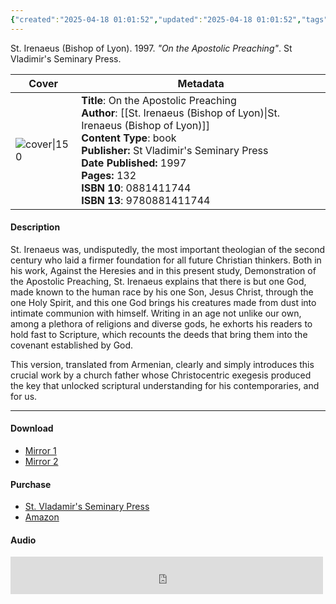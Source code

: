 ```yaml
---
{"created":"2025-04-18 01:01:52","updated":"2025-04-18 01:01:52","tags":["patristics","theology","dogmatics"],"dg-publish":true,"dg-hide":true,"permalink":"/01-library/patristics/on-the-apostolic-preaching-saint-irenaeus/","hide":true,"dgPassFrontmatter":true,"noteIcon":""}
---
```


St. Irenaeus (Bishop of Lyon). 1997. *"On the Apostolic Preaching"*. St Vladimir's Seminary Press.

| Cover                                                                                                                       | Metadata                                                                  
| --------------------------------------------------------------------------------------------------------------------------- |  --- |
| ![cover\|150](http://books.google.com/books/content?id=c69z7MKHaYMC&printsec=frontcover&img=1&zoom=1&edge=curl&source=gbs_api) | **Title**: On the Apostolic Preaching<br>**Author**: [[St. Irenaeus (Bishop of Lyon)\|St. Irenaeus (Bishop of Lyon)]]<br>**Content Type**: book<br>**Publisher:** St Vladimir's Seminary Press<br>**Date Published:** 1997<br>**Pages:** 132<br>**ISBN 10**: 0881411744 <br>**ISBN 13**: 9780881411744

#### Description
St. Irenaeus was, undisputedly, the most important theologian of the second century who laid a firmer foundation for all future Christian thinkers. Both in his work, Against the Heresies and in this present study, Demonstration of the Apostolic Preaching, St. Irenaeus explains that there is but one God, made known to the human race by his one Son, Jesus Christ, through the one Holy Spirit, and this one God brings his creatures made from dust into intimate communion with himself. Writing in an age not unlike our own, among a plethora of religions and diverse gods, he exhorts his readers to hold fast to Scripture, which recounts the deeds that bring them into the covenant established by God.

This version, translated from Armenian, clearly and simply introduces this crucial work by a church father whose Christocentric exegesis produced the key that unlocked scriptural understanding for his contemporaries, and for us.

---

#### Download
- [Mirror 1](https://mega.nz/file/KIxyCCTb#ghpWDodsVYQBK3lWC69hw_K0MaKprMNWJbVZZseDzVI)
- [Mirror 2](https://www.documentacatholicaomnia.eu/03d/0130-0202,_Iraeneus,_Demonstration_Of_The_Apostolic_Preaching,_EN.pdf)

#### Purchase
- [St. Vladamir's Seminary Press](https://svspress.com/on-the-apostolic-preaching-st-irenaeus-of-lyons/)
- [Amazon](https://amzn.to/4irjyIW)

#### Audio
<iframe src="https://archive.org/embed/demonstration_apostolic_preaching_2110_librivox" width="500" height="60" frameborder="0" webkitallowfullscreen="true" mozallowfullscreen="true" allowfullscreen></iframe>

